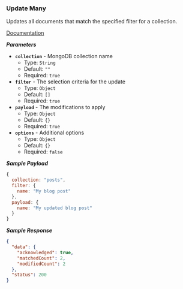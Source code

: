 ### Update Many

Updates all documents that match the specified filter for a collection.

[Documentation](https://www.mongodb.com/docs/manual/reference/method/db.collection.updateMany/)

***Parameters***

- **`collection`** - MongoDB collection name
  - Type: `String`
  - Default: `""`
  - Required: `true`
- **`filter`** - The selection criteria for the update
  - Type: `Object`
  - Default: `[]`
  - Required: `true`
- **`payload`** - The modifications to apply
  - Type: `Object`
  - Default: `{}`
  - Required: `true`
- **`options`** - Additional options
  - Type: `Object`
  - Default: `{}`
  - Required: `false`

***Sample Payload***

```js
{
  collection: "posts",
  filter: {
    name: "My blog post"
  },
  payload: {
    name: "My updated blog post"
  }
}
```

***Sample Response***

```json
{
  "data": {
    "acknowledged": true,
    "matchedCount": 2,
    "modifiedCount": 2
  },
  "status": 200
}
```
